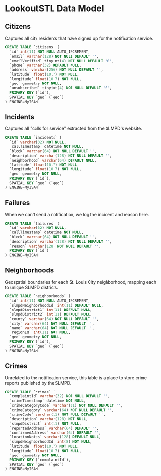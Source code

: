 # LookoutSTL Data Model

## Citizens

Captures all city residents that have signed up for the notification service.

```sql
CREATE TABLE `citizens` (
  `id` int(11) NOT NULL AUTO_INCREMENT,
  `email` varchar(128) NOT NULL DEFAULT '',
  `emailVerified` tinyint(4) NOT NULL DEFAULT '0',
  `phone` varchar(32) DEFAULT NULL,
  `address` varchar(256) NOT NULL DEFAULT '',
  `latitude` float(10,7) NOT NULL,
  `longitude` float(10,7) NOT NULL,
  `geo` geometry NOT NULL,
  `unsubscribed` tinyint(4) NOT NULL DEFAULT '0',
  PRIMARY KEY (`id`),
  SPATIAL KEY `geo` (`geo`)
) ENGINE=MyISAM
```

## Incidents

Captures all "calls for service" extracted from the SLMPD's website.

```sql
CREATE TABLE `incidents` (
  `id` varchar(32) NOT NULL,
  `callTimestamp` datetime NOT NULL,
  `block` varchar(64) NOT NULL DEFAULT '',
  `description` varchar(128) NOT NULL DEFAULT '',
  `neighborhood` varchar(64) DEFAULT NULL,
  `latitude` float(10,7) NOT NULL,
  `longitude` float(10,7) NOT NULL,
  `geo` geometry NOT NULL,
  PRIMARY KEY (`id`),
  SPATIAL KEY `geo` (`geo`)
) ENGINE=MyISAM
```

## Failures

When we can't send a notification, we log the incident and reason here.

```sql
CREATE TABLE `failures` (
  `id` varchar(32) NOT NULL,
  `callTimestamp` datetime NOT NULL,
  `block` varchar(64) NOT NULL DEFAULT '',
  `description` varchar(128) NOT NULL DEFAULT '',
  `reason` varchar(128) NOT NULL DEFAULT '',
  PRIMARY KEY (`id`)
) ENGINE=MyISAM
```

## Neighborhoods

Geospatial boundaries for each St. Louis City neighborhood, mapping each to unique SLMPD districts.

```sql
CREATE TABLE `neighborhoods` (
  `id` int(11) NOT NULL AUTO_INCREMENT,
  `slmpdNeighborhoodId` int(11) DEFAULT NULL,
  `slmpdDistrict1` int(11) DEFAULT NULL,
  `slmpdDistrict2` int(11) DEFAULT NULL,
  `county` varchar(64) NOT NULL DEFAULT '',
  `city` varchar(64) NOT NULL DEFAULT '',
  `name` varchar(64) NOT NULL DEFAULT '',
  `regionId` int(11) NOT NULL,
  `geo` geometry NOT NULL,
  PRIMARY KEY (`id`),
  SPATIAL KEY `geo` (`geo`)
) ENGINE=MyISAM 
```

## Crimes

Unrelated to the notification service, this table is a place to store crime reports published by the SLMPD.

```sql
CREATE TABLE `crimes` (
  `complaintId` varchar(32) NOT NULL DEFAULT '',
  `crimeTimestamp` datetime NOT NULL,
  `crimeCategoryCode` varchar(11) NOT NULL DEFAULT '',
  `crimeCategory` varchar(64) NOT NULL DEFAULT '',
  `crimeCode` varchar(11) NOT NULL DEFAULT '',
  `description` varchar(128) NOT NULL,
  `slmpdDistrict` int(11) NOT NULL,
  `reportedAddress` varchar(64) DEFAULT '',
  `confirmedAddress` varchar(64) DEFAULT '',
  `locationNotes` varchar(128) DEFAULT NULL,
  `slmpdNeighborhoodId` int(8) NOT NULL,
  `latitude` float(10,7) NOT NULL,
  `longitude` float(10,7) NOT NULL,
  `geo` geometry NOT NULL,
  PRIMARY KEY (`complaintId`),
  SPATIAL KEY `geo` (`geo`)
) ENGINE=MyISAM
```